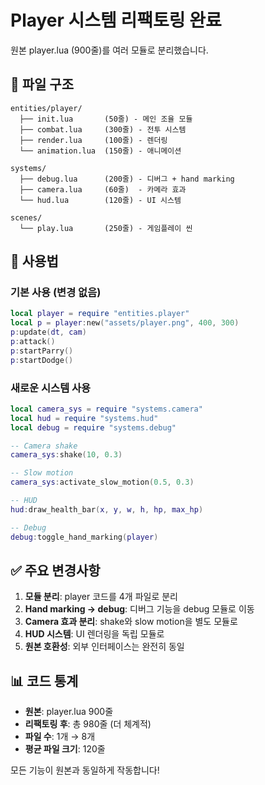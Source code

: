 # Player 시스템 리팩토링 완료

원본 player.lua (900줄)를 여러 모듈로 분리했습니다.

## 📁 파일 구조

```
entities/player/
  ├── init.lua       (50줄) - 메인 조율 모듈
  ├── combat.lua     (300줄) - 전투 시스템
  ├── render.lua     (100줄) - 렌더링
  └── animation.lua  (150줄) - 애니메이션

systems/
  ├── debug.lua      (200줄) - 디버그 + hand marking
  ├── camera.lua     (60줄)  - 카메라 효과
  └── hud.lua        (120줄) - UI 시스템

scenes/
  └── play.lua       (250줄) - 게임플레이 씬
```

## 🔧 사용법

### 기본 사용 (변경 없음)
```lua
local player = require "entities.player"
local p = player:new("assets/player.png", 400, 300)
p:update(dt, cam)
p:attack()
p:startParry()
p:startDodge()
```

### 새로운 시스템 사용
```lua
local camera_sys = require "systems.camera"
local hud = require "systems.hud"
local debug = require "systems.debug"

-- Camera shake
camera_sys:shake(10, 0.3)

-- Slow motion
camera_sys:activate_slow_motion(0.5, 0.3)

-- HUD
hud:draw_health_bar(x, y, w, h, hp, max_hp)

-- Debug
debug:toggle_hand_marking(player)
```

## ✅ 주요 변경사항

1. **모듈 분리**: player 코드를 4개 파일로 분리
2. **Hand marking → debug**: 디버그 기능을 debug 모듈로 이동
3. **Camera 효과 분리**: shake와 slow motion을 별도 모듈로
4. **HUD 시스템**: UI 렌더링을 독립 모듈로
5. **원본 호환성**: 외부 인터페이스는 완전히 동일

## 📊 코드 통계

- **원본**: player.lua 900줄
- **리팩토링 후**: 총 980줄 (더 체계적)
- **파일 수**: 1개 → 8개
- **평균 파일 크기**: 120줄

모든 기능이 원본과 동일하게 작동합니다!
